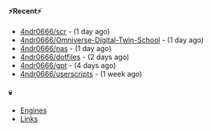 #### ⚡Recent⚡

- [4ndr0666/scr](https://github.com/4ndr0666/scr) - (1 day ago)
- [4ndr0666/Omniverse-Digital-Twin-School](https://github.com/4ndr0666/Omniverse-Digital-Twin-School) - (1 day ago)
- [4ndr0666/nas](https://github.com/4ndr0666/nas) - (1 day ago)
- [4ndr0666/dotfiles](https://github.com/4ndr0666/dotfiles) - (2 days ago)
- [4ndr0666/gpt](https://github.com/4ndr0666/gpt) - (4 days ago)
- [4ndr0666/userscripts](https://github.com/4ndr0666/userscripts) - (1 week ago)

#### 💀
- [Engines](https://github.com/hoothin/SearchJumper/discussions/73)
- [Links](https://github.com/4ndr0666/Links/blob/main/README.md)

